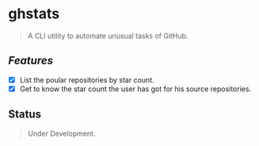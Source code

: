 # ghstats

> A CLI utility to automate unusual tasks of GitHub.

## *Features*

- [x] List the poular repositories by star count.
- [x] Get to know the star count the user has got for his source repositories.

## Status

> Under Development.
